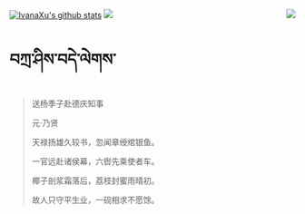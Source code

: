 [![IvanaXu's github stats](https://github-readme-stats.vercel.app/api?username=IvanaXu&show_icons=true&theme=vue-dark)](https://github.com/anuraghazra/github-readme-stats)
<img align="right" src="https://github-readme-stats.vercel.app/api/top-langs/?username=IvanaXu&langs_count=7&theme=graywhite" />
<img src="https://github-readme-stats.vercel.app/api/wakatime?username=IvanaXu&layout=compact&langs_count=6&theme=vue-dark&&custom_title=Programming Times(Jul 29 2021-)" />
# བཀྲ་ཤིས་བདེ་ལེགས་
> 送杨季子赴德庆知事
>
> 元·乃贤
>
> 天禄扬雄久较书，忽闻章绶绾银鱼。
> 
> 一官远赴诸侯幕，六辔先乘使者车。
> 
> 椰子剖浆霜落后，荔枝封蜜雨晴初。
> 
> 故人只守平生业，一砚相求不愿馀。